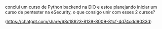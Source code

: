 
conclui um curso de Python backend na DIO e estou planejando iniciar um curso de pentester na eSecurity, o que consigo unir com esses 2 cursos?


(https://chatgpt.com/share/68c18823-8138-8009-81cf-4d74cdd9033d) 

